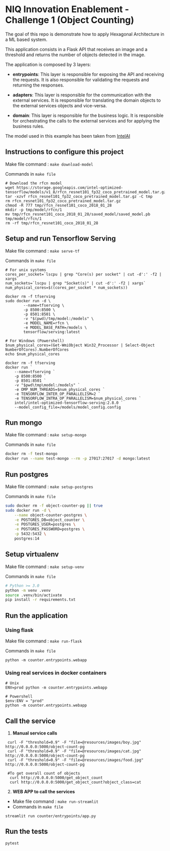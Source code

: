 # NIQ Innovation Enablement - Challenge 1 (Object Counting)

The goal of this repo is demonstrate how to apply Hexagonal Architecture in a ML based system.

This application consists in a Flask API that receives an image and a threshold and returns the number of objects detected in the image.

The application is composed by 3 layers:

- **entrypoints**: This layer is responsible for exposing the API and receiving the requests. It is also responsible for validating the requests and returning the responses.

- **adapters**: This layer is responsible for the communication with the external services. It is responsible for translating the domain objects to the external services objects and vice-versa.

- **domain**: This layer is responsible for the business logic. It is responsible for orchestrating the calls to the external services and for applying the business rules.

The model used in this example has been taken from 
[IntelAI](https://github.com/IntelAI/models/blob/master/docs/object_detection/tensorflow_serving/Tutorial.md)


## Instructions to configure this project
Make file command : 
```make download-model```

Commands in ```make file```
```
# Download the rfcn model 
wget https://storage.googleapis.com/intel-optimized-tensorflow/models/v1_8/rfcn_resnet101_fp32_coco_pretrained_model.tar.gz
tar -xzvf rfcn_resnet101_fp32_coco_pretrained_model.tar.gz -C tmp
rm rfcn_resnet101_fp32_coco_pretrained_model.tar.gz
chmod -R 777 tmp/rfcn_resnet101_coco_2018_01_28
mkdir -p tmp/model/rfcn/1
mv tmp/rfcn_resnet101_coco_2018_01_28/saved_model/saved_model.pb tmp/model/rfcn/1
rm -rf tmp/rfcn_resnet101_coco_2018_01_28
```

## Setup and run Tensorflow Serving
Make file command : 
```make serve-tf```

Commands in ```make file```

```
# For unix systems
cores_per_socket=`lscpu | grep "Core(s) per socket" | cut -d':' -f2 | xargs`
num_sockets=`lscpu | grep "Socket(s)" | cut -d':' -f2 | xargs`
num_physical_cores=$((cores_per_socket * num_sockets))

docker rm -f tfserving
sudo docker run -d \
    	--name=tfserving \
    	-p 8500:8500 \
    	-p 8501:8501 \
    	-v "$(pwd)/tmp/model:/models" \
    	-e MODEL_NAME=rfcn \
    	-e MODEL_BASE_PATH=/models \
    	tensorflow/serving:latest

# For Windows (Powershell)
$num_physical_cores=(Get-WmiObject Win32_Processor | Select-Object NumberOfCores).NumberOfCores
echo $num_physical_cores

docker rm -f tfserving
docker run `
    --name=tfserving `
    -p 8500:8500 `
    -p 8501:8501 `
    -v "$pwd\tmp\model:/models" `
    -e OMP_NUM_THREADS=$num_physical_cores `
    -e TENSORFLOW_INTER_OP_PARALLELISM=2 `
    -e TENSORFLOW_INTRA_OP_PARALLELISM=$num_physical_cores `
    intel/intel-optimized-tensorflow-serving:2.8.0 `
    --model_config_file=/models/model_config.config
```


## Run mongo 
Make file command : 
```make setup-mongo```

Commands in ```make file```
```bash
docker rm -f test-mongo
docker run --name test-mongo --rm -p 27017:27017 -d mongo:latest
```

## Run postgres 
Make file command : 
```make setup-postgres```

Commands in ```make file```

```bash
sudo docker rm -f object-counter-pg || true
sudo docker run -d \
	--name object-counter-postgres \
	-e POSTGRES_DB=object_counter \
	-e POSTGRES_USER=postgres \
	-e POSTGRES_PASSWORD=postgres \
	-p 5432:5432 \
	postgres:14
```


## Setup virtualenv

Make file command : 
```make setup-venv```

Commands in ```make file```
```bash
# Python >= 3.0
python -m venv .venv
source .venv/bin/activate
pip install -r requirements.txt
```

## Run the application

### Using flask
Make file command : 
```make run-flask```

Commands in ```make file```
```
python -m counter.entrypoints.webapp
```

### Using real services in docker containers

```
# Unix
ENV=prod python -m counter.entrypoints.webapp

# Powershell
$env:ENV = "prod"
python -m counter.entrypoints.webapp
```

## Call the service

1. **Manual service calls**
```shell script
 curl -F "threshold=0.9" -F "file=@resources/images/boy.jpg" http://0.0.0.0:5000/object-count-pg
 curl -F "threshold=0.9" -F "file=@resources/images/cat.jpg" http://0.0.0.0:5000/object-count-pg
 curl -F "threshold=0.9" -F "file=@resources/images/food.jpg" http://0.0.0.0:5000/object-count-pg

 #To get overall count of objects
  curl http://0.0.0.0:5000/get_object_count
  curl http://0.0.0.0:5000/get_object_count?object_class=cat
```
2. **WEB APP to call the services**
- Make file command : 
```make run-streamlit```
- Commands in ```make file```
```
streamlit run counter/entrypoints/app.py
```
## Run the tests

```
pytest
```